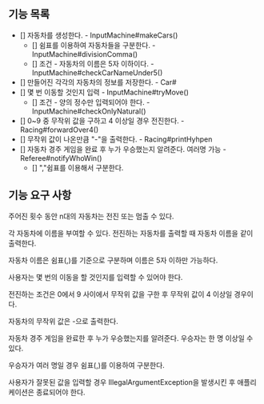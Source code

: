 ## 기능 목록
- [] 자동차를 생성한다.  - InputMachine#makeCars()
  - [] 쉼표를 이용하여 자동차들을 구분한다. - InputMachine#divisionComma()
  - [] 조건 - 자동차의 이름은 5자 이하이다. - InputMachine#checkCarNameUnder5()
- [] 만들어진 각각의 자동차의 정보를 저장한다. - Car#
- [] 몇 번 이동할 것인지 입력 - InputMachine#tryMove()
  - [] 조건 - 양의 정수만 입력되어야 한다. - InputMachine#checkOnlyNatural()
- [] 0~9 중 무작위 값을 구하고 4 이상일 경우 전진한다. - Racing#forwardOver4()
- [] 무작위 값이 나온만큼 "-"을 출력한다. - Racing#printHyhpen
- [] 자동차 경주 게임을 완료 후 누가 우승했는지 알려준다. 여러명 가능 - Referee#notifyWhoWin()
  - [] ","쉼표를 이용해서 구분한다.

## 기능 요구 사항

주어진 횟수 동안 n대의 자동차는 전진 또는 멈출 수 있다.

각 자동차에 이름을 부여할 수 있다. 전진하는 자동차를 출력할 때 자동차 이름을 같이 출력한다.

자동차 이름은 쉼표(,)를 기준으로 구분하며 이름은 5자 이하만 가능하다.

사용자는 몇 번의 이동을 할 것인지를 입력할 수 있어야 한다.

전진하는 조건은 0에서 9 사이에서 무작위 값을 구한 후 무작위 값이 4 이상일 경우이다.

자동차의 무작위 값은 -으로 출력한다.

자동차 경주 게임을 완료한 후 누가 우승했는지를 알려준다. 우승자는 한 명 이상일 수 있다.

우승자가 여러 명일 경우 쉼표(,)를 이용하여 구분한다.

사용자가 잘못된 값을 입력할 경우 IllegalArgumentException을 발생시킨 후 애플리케이션은 종료되어야 한다.